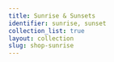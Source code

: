 ```yaml
---
title: Sunrise & Sunsets
identifier: sunrise, sunset
collection_list: true
layout: collection
slug: shop-sunrise
---
```

